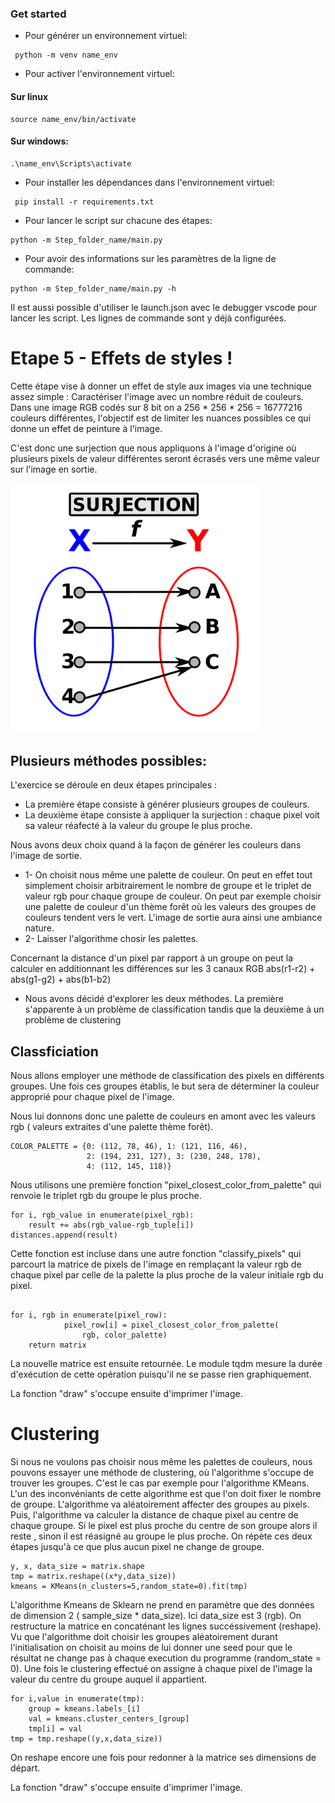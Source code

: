 ### Get started
- Pour générer un environnement virtuel:
```
 python -m venv name_env
```
- Pour activer l'environnement virtuel:
#### Sur linux
```
source name_env/bin/activate
```
#### Sur windows:
```
.\name_env\Scripts\activate
```
- Pour installer les dépendances dans l'environnement virtuel:
```
 pip install -r requirements.txt
```
- Pour lancer le script sur chacune des étapes:
```
python -m Step_folder_name/main.py
```
- Pour avoir des informations sur les paramètres de la ligne de commande:
```
python -m Step_folder_name/main.py -h
```
Il est aussi possible d'utiliser le launch.json avec le debugger vscode pour lancer les script. Les lignes de commande sont y déjà configurées.

# Etape 5 - Effets de styles !

Cette étape vise à donner un effet de style aux images via une technique assez simple : Caractériser l'image avec un nombre réduit de couleurs.
Dans une image RGB codés sur 8 bit on a 256 * 256 * 256 = 16777216 couleurs différentes, l'objectif est de limiter les nuances possibles ce qui donne un effet de peinture à l'image.

C'est donc une surjection que nous appliquons à l'image d'origine où plusieurs pixels de valeur différentes seront écrasés vers une même valeur sur l'image en sortie.

<img src="surjection.png" alt="drawing" width="400"/>



## Plusieurs méthodes possibles: 

L'exercice se déroule en deux étapes principales : 
- La première étape consiste à générer plusieurs groupes de couleurs.
- La deuxième étape consiste à appliquer la surjection : chaque pixel voit sa valeur réafecté à la valeur du groupe le plus proche.

Nous avons deux choix quand à la façon de générer les couleurs dans l'image de sortie.
- 1- On choisit nous même une palette de couleur. On peut en effet tout simplement choisir arbitrairement le nombre de groupe et le triplet de valeur rgb pour chaque groupe de couleur. On peut par exemple choisir une palette de couleur d'un thème forêt où les valeurs des groupes de couleurs tendent vers le vert. L'image de sortie aura ainsi une ambiance nature.
- 2- Laisser l'algorithme chosir les palettes.

Concernant la distance d'un pixel par rapport à un groupe on peut la calculer en additionnant les différences sur les 3 canaux RGB abs(r1-r2) + abs(g1-g2) + abs(b1-b2)

- Nous avons décidé d'explorer les deux méthodes. La première s'apparente à un problème de classification tandis que la deuxième à un problème de clustering

## Classficiation

Nous allons employer une méthode de classification des pixels en différents groupes. Une fois ces groupes établis, le but sera de déterminer la couleur approprié pour chaque pixel de l'image.

Nous lui donnons donc une palette de couleurs en amont avec les valeurs rgb ( valeurs extraites d'une palette thème forêt).

```
COLOR_PALETTE = {0: (112, 78, 46), 1: (121, 116, 46),
                 2: (194, 231, 127), 3: (230, 248, 178),
                 4: (112, 145, 118)}
```

Nous utilisons une première fonction "pixel_closest_color_from_palette" qui renvoie le triplet rgb du groupe le plus proche.
```
for i, rgb_value in enumerate(pixel_rgb):
    result += abs(rgb_value-rgb_tuple[i])
distances.append(result)
```
Cette fonction est incluse dans une autre fonction "classify_pixels" qui parcourt la matrice de pixels de l'image en remplaçant la valeur rgb de chaque pixel par celle de la palette la plus proche de la valeur initiale rgb du pixel.
```

for i, rgb in enumerate(pixel_row):
            pixel_row[i] = pixel_closest_color_from_palette(
                rgb, color_palette)
    return matrix
```
La nouvelle matrice est ensuite retournée.
Le module tqdm mesure la durée d'exécution de cette opération puisqu'il ne se passe rien graphiquement.

La fonction "draw" s'occupe ensuite d'imprimer l'image.


# Clustering

Si nous ne voulons pas choisir nous même les palettes de couleurs, nous pouvons essayer une méthode de clustering, où l'algorithme s'occupe de trouver les groupes. C'est le cas par exemple pour l'algorithme KMeans. L'un des inconvéniants de cette algorithme est que l'on doit fixer le nombre de groupe.
L'algorithme va  aléatoirement affecter des groupes au pixels. Puis, l'algorithme va calculer la distance de chaque pixel au centre de chaque groupe. Si le pixel est plus proche du centre de son groupe alors il reste , sinon il est réasigné au groupe le plus proche. On répète ces deux étapes jusqu'à ce que plus aucun pixel ne change de groupe.

```
y, x, data_size = matrix.shape
tmp = matrix.reshape((x*y,data_size))
kmeans = KMeans(n_clusters=5,random_state=0).fit(tmp)  
```

L'algorithme Kmeans de Sklearn ne prend en paramètre que des données de dimension 2 ( sample_size * data_size). Ici data_size est 3 (rgb). On restructure la matrice en concaténant les lignes succéssivement (reshape).
Vu que l'algorithme doit choisir les groupes aléatoirement durant l'initialisation on choisit au moins de lui donner une seed pour que le résultat ne change pas à chaque execution du programme (random_state = 0).
Une fois le clustering effectué on assigne à chaque pixel de l'image la valeur du centre du groupe auquel il appartient.
```
for i,value in enumerate(tmp):
    group = kmeans.labels_[i]
    val = kmeans.cluster_centers_[group]
    tmp[i] = val
tmp = tmp.reshape((y,x,data_size))
```
 On reshape encore une fois pour redonner à la matrice ses dimensions de départ.

La fonction "draw" s'occupe ensuite d'imprimer l'image.